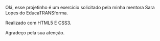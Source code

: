 Olá, esse projetinho é um exercício solicitado pela minha mentora Sara Lopes do EducaTRANSforma.

Realizado com HTML5 E CSS3.

Agradeço pela sua atenção.
